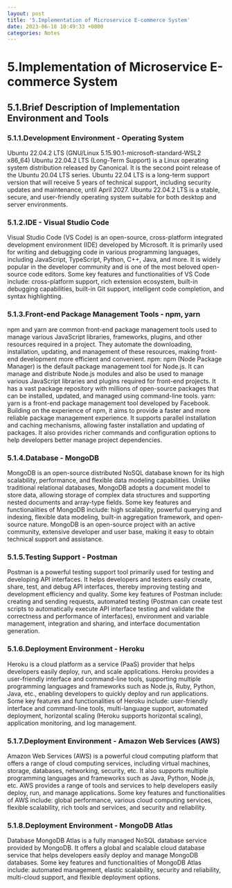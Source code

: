 ```yaml
---
layout: post
title: '5.Implementation of Microservice E-commerce System'
date: 2023-06-18 10:49:33 +0800
categories: Notes
---
```


# 5.Implementation of Microservice E-commerce System

## 5.1.Brief Description of Implementation Environment and Tools

### 5.1.1.Development Environment - Operating System

Ubuntu 22.04.2 LTS (GNU/Linux 5.15.90.1-microsoft-standard-WSL2 x86_64)
Ubuntu 22.04.2 LTS (Long-Term Support) is a Linux operating system distribution released by Canonical. It is the second point release of the Ubuntu 20.04 LTS series. Ubuntu 22.04 LTS is a long-term support version that will receive 5 years of technical support, including security updates and maintenance, until April 2027. Ubuntu 22.04.2 LTS is a stable, secure, and user-friendly operating system suitable for both desktop and server environments.

### 5.1.2.IDE - Visual Studio Code

Visual Studio Code (VS Code) is an open-source, cross-platform integrated development environment (IDE) developed by Microsoft. It is primarily used for writing and debugging code in various programming languages, including JavaScript, TypeScript, Python, C++, Java, and more. It is widely popular in the developer community and is one of the most beloved open-source code editors.
Some key features and functionalities of VS Code include: cross-platform support, rich extension ecosystem, built-in debugging capabilities, built-in Git support, intelligent code completion, and syntax highlighting.

### 5.1.3.Front-end Package Management Tools - npm, yarn

npm and yarn are common front-end package management tools used to manage various JavaScript libraries, frameworks, plugins, and other resources required in a project. They automate the downloading, installation, updating, and management of these resources, making front-end development more efficient and convenient.
npm: npm (Node Package Manager) is the default package management tool for Node.js. It can manage and distribute Node.js modules and also be used to manage various JavaScript libraries and plugins required for front-end projects. It has a vast package repository with millions of open-source packages that can be installed, updated, and managed using command-line tools.
yarn: yarn is a front-end package management tool developed by Facebook. Building on the experience of npm, it aims to provide a faster and more reliable package management experience. It supports parallel installation and caching mechanisms, allowing faster installation and updating of packages. It also provides richer commands and configuration options to help developers better manage project dependencies.

### 5.1.4.Database - MongoDB

MongoDB is an open-source distributed NoSQL database known for its high scalability, performance, and flexible data modeling capabilities. Unlike traditional relational databases, MongoDB adopts a document model to store data, allowing storage of complex data structures and supporting nested documents and array-type fields.
Some key features and functionalities of MongoDB include: high scalability, powerful querying and indexing, flexible data modeling, built-in aggregation framework, and open-source nature. MongoDB is an open-source project with an active community, extensive developer and user base, making it easy to obtain technical support and assistance.

### 5.1.5.Testing Support - Postman

Postman is a powerful testing support tool primarily used for testing and developing API interfaces. It helps developers and testers easily create, share, test, and debug API interfaces, thereby improving testing and development efficiency and quality.
Some key features of Postman include: creating and sending requests, automated testing (Postman can create test scripts to automatically execute API interface testing and validate the correctness and performance of interfaces), environment and variable management, integration and sharing, and interface documentation generation.

### 5.1.6.Deployment Environment - Heroku

Heroku is a cloud platform as a service (PaaS) provider that helps developers easily deploy, run, and scale applications. Heroku provides a user-friendly interface and command-line tools, supporting multiple programming languages and frameworks such as Node.js, Ruby, Python, Java, etc., enabling developers to quickly deploy and run applications.
Some key features and functionalities of Heroku include: user-friendly interface and command-line tools, multi-language support, automated deployment, horizontal scaling (Heroku supports horizontal scaling), application monitoring, and log management.

### 5.1.7.Deployment Environment - Amazon Web Services (AWS)

Amazon Web Services (AWS) is a powerful cloud computing platform that offers a range of cloud computing services, including virtual machines, storage, databases, networking, security, etc. It also supports multiple programming languages and frameworks such as Java, Python, Node.js, etc. AWS provides a range of tools and services to help developers easily deploy, run, and manage applications.
Some key features and functionalities of AWS include: global performance, various cloud computing services, flexible scalability, rich tools and services, and security and reliability.

### 5.1.8.Deployment Environment - MongoDB Atlas

Database MongoDB Atlas is a fully managed NoSQL database service provided by MongoDB. It offers a global and scalable cloud database service that helps developers easily deploy and manage MongoDB databases.
Some key features and functionalities of MongoDB Atlas include: automated management, elastic scalability, security and reliability, multi-cloud support, and flexible deployment options.

